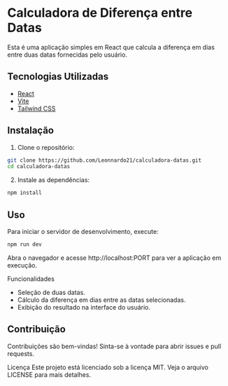 # Calculadora de Diferença entre Datas

Esta é uma aplicação simples em React que calcula a diferença em dias entre duas datas fornecidas pelo usuário.

## Tecnologias Utilizadas

- [React](https://reactjs.org/)
- [Vite](https://vitejs.dev/)
- [Tailwind CSS](https://tailwindcss.com/)

## Instalação

1. Clone o repositório:

```sh
git clone https://github.com/Leonnardo21/calculadora-datas.git
cd calculadora-datas
```

2. Instale as dependências:

```sh
npm install
```

## Uso

Para iniciar o servidor de desenvolvimento, execute:

```sh
npm run dev
```

Abra o navegador e acesse http://localhost:PORT para ver a aplicação em execução.

Funcionalidades

- Seleção de duas datas.
- Cálculo da diferença em dias entre as datas selecionadas.
- Exibição do resultado na interface do usuário.

## Contribuição

Contribuições são bem-vindas! Sinta-se à vontade para abrir issues e pull requests.

Licença
Este projeto está licenciado sob a licença MIT. Veja o arquivo LICENSE para mais detalhes.
